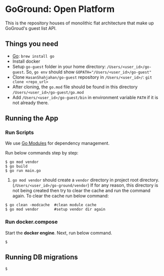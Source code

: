 # GoGround: Open Platform

This is the repository houses of monolithic flat architecture that make up GoGroud's guest list API.

## Things you need

* [Go](https://golang.org/dl/): `brew install go`
* Install docker
* Setup `go-guest` folder in your home directory: `/Users/<user_id>/go-guest`. So, `go env` should show `GOPATH="/Users/<user_id>/go-guest"`
* Clone `HasanShahjahan/go-guest` repository in `/Users/<user_id>/`: `git clone <repo_url>`
* After cloning, the `go.mod` file should be found in this directory `/Users/<user_id>/go-guest/go.mod`
* Add `/Users/<user_id>/go-guest/bin` in environment variable `PATH` if it is not already there.

## Running the App

### Run Scripts
We use [Go Modules](https://blog.golang.org/using-go-modules) for dependency management.

Run below commands step by step:
```shell
$ go mod vendor
$ go build
$ go run main.go
```
1. `go mod vendor` should create a `vendor` directory in project root directory. (`/Users/<user_id>/go-ground/vendor`)
   If for any reason, this directory is not being created then try to clear the cache and run the command again. To clear the cache run below command:

```shell
$ go clean -modcache  #clean module cache
$ go mod vendor       #setup vendor dir again
```

### Run docker.compose

Start the **docker engine**. Next, run below command.
```shell
$ 
```


## Running DB migrations

```shell
$ 
```